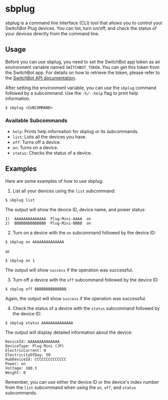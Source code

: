 # sbplug

sbplug is a command line interface (CLI) tool that allows you to control your SwitchBot Plug devices. You can list, turn on/off, and check the status of your devices directly from the command line.

## Usage

Before you can use sbplug, you need to set the SwitchBot app token as an environment variable named `SWITCHBOT_TOKEN`. You can get this token from the SwitchBot app. For details on how to retrieve the token, please refer to the [SwitchBot API documentation](https://github.com/OpenWonderLabs/SwitchBotAPI/blob/main/README-v1.0.md).

After setting the environment variable, you can use the `sbplug` command followed by a subcommand. Use the `-h/--help` flag to print help information.

```shell
$ sbplug <SUBCOMMAND>
```

### Available Subcommands

- `help`: Prints help information for sbplug or its subcommands.
- `list`: Lists all the devices you have.
- `off`: Turns off a device.
- `on`: Turns on a device.
- `status`: Checks the status of a device.

## Examples

Here are some examples of how to use sbplug:

1. List all your devices using the `list` subcommand:

```shell
$ sbplug list
```

The output will show the device ID, device name, and power status:

```shell
1)	AAAAAAAAAAAAAA	Plug-Mini-AAAA	on
2)	BBBBBBBBBBBBBB	Plug-Mini-BBBB	on
```

2. Turn on a device with the `on` subcommand followed by the device ID:

```shell
$ sbplug on AAAAAAAAAAAAAA
```

or

```shell
$ sbplug on 1
```

The output will show `success` if the operation was successful.

3. Turn off a device with the `off` subcommand followed by the device ID:

```shell
$ sbplug off BBBBBBBBBBBBBB
```

Again, the output will show `success` if the operation was successful.

4. Check the status of a device with the `status` subcommand followed by the device ID:

```shell
$ sbplug status AAAAAAAAAAAAAA
```

The output will display detailed information about the device:

```shell
DeviceId: AAAAAAAAAAAAAA
DeviceType: Plug Mini (JP)
ElectricCurrent: 0
ElectricityOfDay: 50
HubDeviceId: CCCCCCCCCCCCCC
Power: on
Voltage: 100.3
Weight: 0
```

Remember, you can use either the device ID or the device's index number from the `list` subcommand when using the `on`, `off`, and `status` subcommands.
